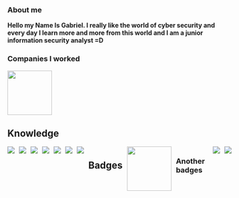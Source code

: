 ### About me
**Hello my Name Is Gabriel. I really like the world of cyber security and every day I learn more and more from this world and I am a junior information security analyst =D**

### Companies I worked
<div>
<img height="100px" width="100px" src="https://yt3.googleusercontent.com/ytc/AOPolaRX9tb_NB6jjTtlA1OT08pSfjzZtUBC9ctKLjX_=s176-c-k-c0x00ffffff-no-rj-mo"/>

## Knowledge
<div style="display: flex; gap: 10px;">
<img src="https://img.shields.io/badge/Python-3776AB?style=for-the-badge&logo=python&logoColor=white"/>
<img src="https://img.shields.io/badge/Java-ED8B00?style=for-the-badge&logo=java&logoColor=white"/>
<img src="https://img.shields.io/badge/MySQL-00000F?style=for-the-badge&logo=mysql&logoColor=white"/>
<img src="https://img.shields.io/badge/PostgreSQL-316192?style=for-the-badge&logo=postgresql&logoColor=white"/>
<img src="https://img.shields.io/badge/Selenium-43B02A?style=for-the-badge&logo=Selenium&logoColor=white"/>
<img src="https://img.shields.io/badge/Git-F05032?style=for-the-badge&logo=git&logoColor=white"/>
<img src="https://img.shields.io/badge/c-%2300599C.svg?style=for-the-badge&logo=c&logoColor=white"/>

## Badges
<img height="100px" width="100px" src="https://www.exin.com/app/uploads/2022/05/EXIN_Badge_ModuleFoundation_EthicalHacking.png"/>

### Another badges
<div style="display: flex; gap: 10px;">
<a href="https://tryhackme.com/p/terr0r" target="_blank"><img src="https://img.shields.io/badge/-TryHackMe-%23212C42?style=for-the-badge&logo=tryhackme&logoColor=white" /></a>
<a href="https://www.linkedin.com/in/gabriel-oliveirasouza/" target="_blank"><img src="https://img.shields.io/badge/LinkedIn-0077B5?style=for-the-badge&logo=linkedin&logoColor=white" /></a>
